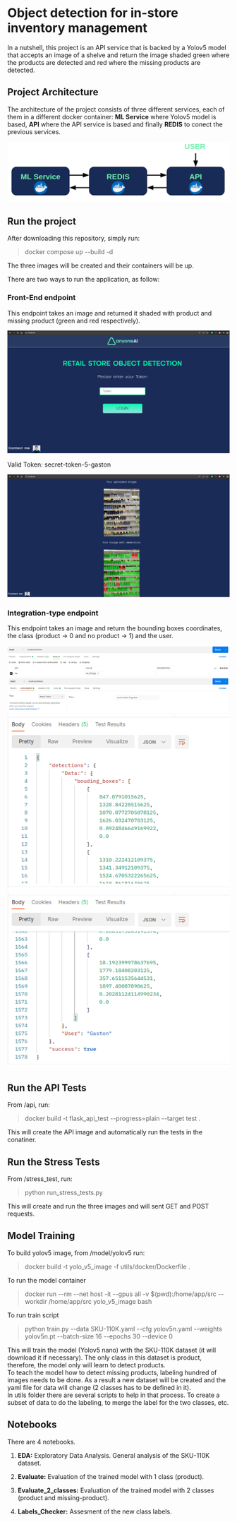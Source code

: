 # Object detection for in-store inventory management

In a nutshell, this project is an API service that is backed by a Yolov5 model that accepts an image of a shelve and return the image shaded green where the products are detected and red where the missing products are detected.

## Project Architecture

The architecture of the project consists of three different services, each of them in a different docker container: **ML Service** where Yolov5 model is based, **API** where the API service is based and finally **REDIS** to conect the previous services. 

![Project Architecture](/utils/imgs/Project_arch.png)

## Run the project

After downloading this repository, simply run:

> docker compose up --build -d

The three images will be created and their containers will be up.

There are two ways to run the application, as follow:

### Front-End endpoint

This endpoint takes an image and returned it shaded with product and missing product (green and red respectively).

![Project Architecture](/utils/imgs/Front-end.png)

Valid Token: secret-token-5-gaston

![Project Architecture](/utils/imgs/Front-end-1.png)

### Integration-type endpoint

This endpoint takes an image and return the bounding boxes coordinates, the class (product -> 0 and no product -> 1) and the user. 

![Project Architecture](/utils/imgs/Endpoint-back-0.png)
![Project Architecture](/utils/imgs/Endpoint-back-1.png)
![Project Architecture](/utils/imgs/Endpoint-back-2.png)
![Project Architecture](/utils/imgs/Endpoint-back-3.png)

## Run the API Tests

From /api, run:

> docker build -t flask_api_test --progress=plain --target test .

This will create the API image and automatically run the tests in the conatiner.

## Run the Stress Tests

From /stress_test, run:

> python run_stress_tests.py

This will create and run the three images and will sent GET and POST requests. 

## Model Training

To build yolov5 image, from /model/yolov5 run:
>docker build -t yolo_v5_image -f utils/docker/Dockerfile .

To run the model container
>docker run --rm --net host -it --gpus all -v $(pwd):/home/app/src --workdir /home/app/src yolo_v5_image bash

To run train script
>python train.py --data SKU-110K.yaml --cfg yolov5n.yaml --weights yolov5n.pt --batch-size 16 --epochs 30 --device 0

This will train the model (Yolov5 nano) with the SKU-110K dataset (it will download it if necessary). The only class in this dataset is product, therefore, the model only will learn to detect products.  
To teach the model how to detect missing products, labeling hundred of images needs to be done. As a result a new dataset will be created and the yaml file for data will change (2 classes has to be defined in it).  
In utils folder there are several scripts to help in that process. To create a subset of data to do the labeling, to merge the label for the two classes, etc.

## Notebooks

There are 4 notebooks. 

1. **EDA:** Exploratory Data Analysis. General analysis of the SKU-110K dataset.

2. **Evaluate:** Evaluation of the trained model with 1 class (product). 

3. **Evaluate_2_classes:** Evaluation of the trained model with 2 classes (product and missing-product). 

4. **Labels_Checker:** Assesment of the new class labels. 





